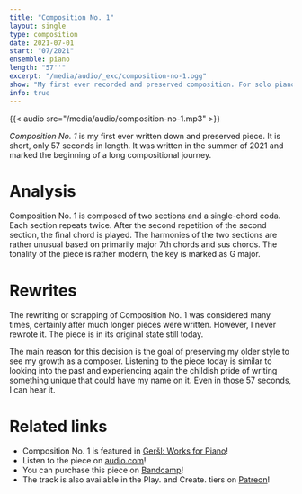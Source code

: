 ```yaml
---
title: "Composition No. 1"
layout: single
type: composition
date: 2021-07-01
start: "07/2021"
ensemble: piano
length: "57''"
excerpt: "/media/audio/_exc/composition-no-1.ogg"
show: "My first ever recorded and preserved composition. For solo piano."
info: true
---
```


{{< audio src="/media/audio/composition-no-1.mp3" >}}

*Composition No. 1* is my first ever written down and preserved piece. It is short, only 57 seconds in length. It was written in the summer of 2021 and marked the beginning of a long compositional journey.

# Analysis

Composition No. 1 is composed of two sections and a single-chord coda. Each section repeats twice. After the second repetition of the second section, the final chord is played. The harmonies of the two sections are rather unusual based on primarily major 7th chords and sus chords. The tonality of the piece is rather modern, the key is marked as G major.

# Rewrites

The rewriting or scrapping of Composition No. 1 was considered many times, certainly after much longer pieces were written. However,  I never rewrote it. The piece is in its original state still today.

The main reason for this decision is the goal of preserving my older style to see my growth as a composer. Listening to the piece today is similar to looking into the past and experiencing again the childish pride of writing something unique that could have my name on it. Even in those 57 seconds, I can hear it.

# Related links

- Composition No. 1 is featured in [Geršl: Works for Piano](/discography/works-for-piano)!
- Listen to the piece on [audio.com](https://audio.com/petr-gersl/audio/composition-no-1)!
- You can purchase this piece on [Bandcamp](https://pgersl.bandcamp.com/track/composition-no-1)!
- The track is also available in the Play. and Create. tiers on [Patreon](https://patreon.com/user?u=98919388)!